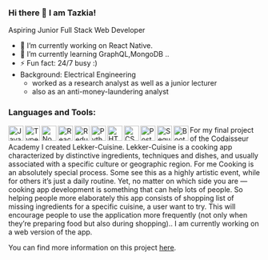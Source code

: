 ### Hi there 👋 I am Tazkia!



Aspiring Junior Full Stack Web Developer

- 🔭 I’m currently working on React Native.
- 🌱 I’m currently learning GraphQL,MongoDB ..
- ⚡  Fun fact: 24/7 busy :)
-    Background: Electrical Engineering 
     - worked as a research analyst as well as a junior lecturer 
     - also as an anti-money-laundering analyst


### Languages and Tools:

<a href="https://developer.mozilla.org/en-US/docs/Web/JavaScript"> <img align="left" alt="JavaScript" title="JavaScript" width="30px" src="https://cdn.worldvectorlogo.com/logos/logo-javascript.svg" /></a>
<a href="https://www.typescriptlang.org/"> <img align="left" alt="TypeScript" title="TypeScript" width="30px" src="https://cdn.worldvectorlogo.com/logos/typescript.svg" /></a>
<a href="https://nodejs.org/en/"> <img align="left" alt="Node.js" title="Node.js" width="30px" src="https://cdn.worldvectorlogo.com/logos/nodejs-icon.svg" /></a>
<a href="https://reactjs.org/"> <img align="left" alt="React" title="React" width="30px" src="https://cdn.worldvectorlogo.com/logos/react-2.svg" /></a>
<a href="https://redux.js.org"> <img align="left" alt="Redux" title="Redux" width="30px" src="https://cdn.worldvectorlogo.com/logos/redux.svg" /></a>
<a href="https://www.python.org/"> <img align="left" alt="Python" title="Python" height="30px" src="https://cdn.worldvectorlogo.com/logos/python-5.svg" /></a>
<a href="https://developer.mozilla.org/en-US/docs/Web/Guide/HTML/HTML5"> <img align="left" alt="HTML5" title="HTML5" height="30px" src="https://cdn.worldvectorlogo.com/logos/html5.svg" /></a>
<a href="https://developer.mozilla.org/en-US/docs/Web/CSS"> <img align="left" alt="CSS3" title="CSS3" height="30px" src="https://cdn.worldvectorlogo.com/logos/css-5.svg" /></a>
<a href="https://www.postgresql.org/"> <img align="left" alt="PostgreSQL" title="PostgreSQL" height="30px" src="https://cdn.worldvectorlogo.com/logos/postgresql.svg" /> </a>
                                                                                                                                                     
<a href="https://sequelize.org/"> <img align="left" alt="Sequelize" title="Sequelize" height="30px" src="https://cdn.worldvectorlogo.com/logos/sequelize.svg" /> </a>

<a href="https://getbootstrap.com/"> <img align="left" alt="Bootstrap" title="Bootstrap" height="30px" src="https://cdn.worldvectorlogo.com/logos/bootstrap-4.svg" /> </a>





For my final project of the Codaisseur Academy I created Lekker-Cuisine. Lekker-Cuisine is a cooking app characterized by distinctive ingredients, techniques and dishes, and usually associated with a specific culture or geographic region. For me Cooking is an absolutely special process. Some see this as a highly artistic event, while for others it’s just a daily routine. Yet, no matter on which side you are — cooking app development is something that can help lots of people. So helping people more elaborately this app consists of shopping list of missing ingredients for a specific cuisine, a user want to try. This will encourage people to use the application more frequently (not only when they’re preparing food but also during shopping).. I am currently working on a web version of the app.

You can find more information on this project [here](https://github.com/TAZKIAJESSY/lekker-cuisine-frontend).


